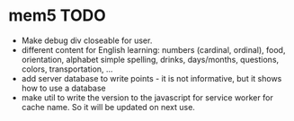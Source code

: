 # mem5 TODO

- Make debug div closeable for user.  
- different content for English learning: numbers (cardinal, ordinal), food, orientation, alphabet simple spelling, drinks, days/months, questions, colors, transportation, ...  
- add server database to write points - it is not informative, but it shows how to use a database 
- make util to write the version to the javascript for service worker for cache name. So it will be updated on next use.

